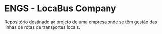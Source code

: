 # ENGS - LocaBus Company
Repositório destinado ao projeto de uma empresa onde se têm gestão das linhas de rotas de transportes locais.
